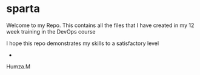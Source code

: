 # sparta
Welcome to my Repo.
This contains all the files that I have created in my 12 week training in the DevOps course 

I hope this repo demonstrates my skills to a satisfactory level 

-
Humza.M 
